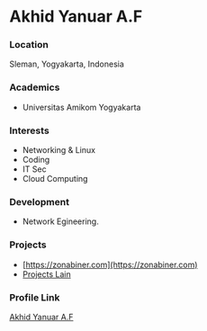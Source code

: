 # Akhid Yanuar A.F
### Location

Sleman, Yogyakarta, Indonesia

### Academics

- Universitas Amikom Yogyakarta

### Interests

- Networking & Linux
- Coding
- IT Sec
- Cloud Computing

### Development

- Network Egineering.

### Projects

- [https://zonabiner.com](https://zonabiner.com)
- [Projects Lain](https://github.com/yanuarakhid)

### Profile Link

[Akhid Yanuar A.F](https://github.com/yanuarakhid)

